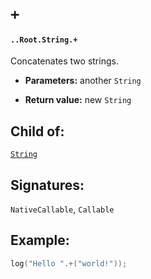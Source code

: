 # `+`

#### `..Root.String.+`

Concatenates two strings.

* **Parameters:** another `String`

* **Return value:** new `String`

## Child of:

[`String`](docs..Root.String.md)

## Signatures:

`NativeCallable`, `Callable`

## Example:

```c
log("Hello ".+("world!"));
```